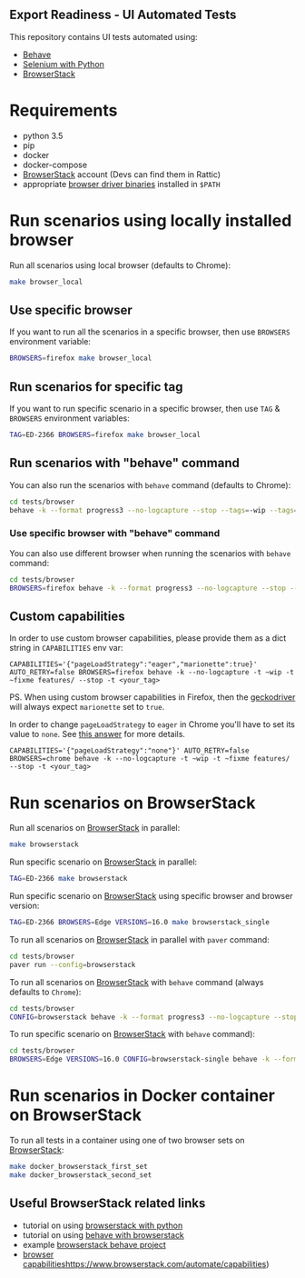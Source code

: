 Export Readiness - UI Automated Tests
-------------------------------------

This repository contains UI tests automated using:
* [Behave](https://pythonhosted.org/behave/)
* [Selenium with Python](https://selenium-python.readthedocs.io/)
* [BrowserStack](https://www.browserstack.com/automate) 


# Requirements

* python 3.5
* pip
* docker
* docker-compose
* [BrowserStack](https://www.browserstack.com/users/sign_up) account (Devs can find them in Rattic)
* appropriate [browser driver binaries](https://selenium-python.readthedocs.io/installation.html#drivers) installed in `$PATH`


# Run scenarios using locally installed browser

Run all scenarios using local browser (defaults to Chrome):  
```bash
make browser_local
```

## Use specific browser
If you want to run all the scenarios in a specific browser, then use `BROWSERS` environment variable:  
```bash
BROWSERS=firefox make browser_local
```

## Run scenarios for specific tag

If you want to run specific scenario in a specific browser, then use `TAG` & `BROWSERS` environment variables:  
```bash
TAG=ED-2366 BROWSERS=firefox make browser_local
```

## Run scenarios with "behave" command

You can also run the scenarios with `behave` command (defaults to Chrome): 
```bash
cd tests/browser
behave -k --format progress3 --no-logcapture --stop --tags=-wip --tags=-skip --tags=~fixme
```

### Use specific browser with "behave" command

You can also use different browser when running the scenarios with `behave` command:  
```bash
cd tests/browser
BROWSERS=firefox behave -k --format progress3 --no-logcapture --stop --tags=-wip --tags=-skip --tags=~fixme
```

## Custom capabilities

In order to use custom browser capabilities, please provide them as a dict string in `CAPABILITIES` env var:
```shell
CAPABILITIES='{"pageLoadStrategy":"eager","marionette":true}' AUTO_RETRY=false BROWSERS=firefox behave -k --no-logcapture -t ~wip -t ~fixme features/ --stop -t <your_tag>
```

PS. When using custom browser capabilities in Firefox, then the [geckodriver](https://github.com/mozilla/geckodriver/) will always expect `marionette` set to `true`.

In order to change `pageLoadStrategy` to `eager` in Chrome you'll have to set its value to `none`.
See [this answer](https://stackoverflow.com/a/43737358) for more details.
```shell
CAPABILITIES='{"pageLoadStrategy":"none"}' AUTO_RETRY=false BROWSERS=chrome behave -k --no-logcapture -t ~wip -t ~fixme features/ --stop -t <your_tag>
```

# Run scenarios on BrowserStack

Run all scenarios on [BrowserStack](https://www.browserstack.com/automate) in parallel:  
```bash
make browserstack
```

Run specific scenario on [BrowserStack](https://www.browserstack.com/automate) in parallel:  
```bash
TAG=ED-2366 make browserstack
```


Run specific scenario on [BrowserStack](https://www.browserstack.com/automate) using specific browser and browser version:
```bash
TAG=ED-2366 BROWSERS=Edge VERSIONS=16.0 make browserstack_single
```


To run all scenarios on [BrowserStack](https://www.browserstack.com/automate) in parallel with `paver` command:
```bash
cd tests/browser
paver run --config=browserstack
```


To run all scenarios on [BrowserStack](https://www.browserstack.com/automate) with `behave` command (always defaults to `Chrome`):   
```bash
cd tests/browser
CONFIG=browserstack behave -k --format progress3 --no-logcapture --stop --tags=-wip --tags=-skip --tags=~fixme
```


To run specific scenario on [BrowserStack](https://www.browserstack.com/automate) with `behave` command):   
```bash
cd tests/browser
BROWSERS=Edge VERSIONS=16.0 CONFIG=browserstack-single behave -k --format progress3 --no-logcapture --stop --tags=-wip --tags=-skip --tags=~fixme --tags={YOUR_TAG}
```

# Run scenarios in Docker container on BrowserStack

To run all tests in a container using one of two browser sets on [BrowserStack](https://www.browserstack.com/automate):  
```bash
make docker_browserstack_first_set
make docker_browserstack_second_set
```


## Useful BrowserStack related links

* tutorial on using [browserstack with python](https://www.browserstack.com/automate/python)
* tutorial on using [behave with browserstack](https://www.browserstack.com/automate/behave)
* example [browserstack behave project](https://github.com/browserstack/behave-browserstack)
* [browser capabilities]()https://www.browserstack.com/automate/capabilities)
